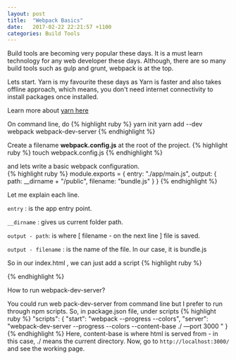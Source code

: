 ```yaml
---
layout: post
title:  "Webpack Basics"
date:   2017-02-22 22:21:57 +1100
categories: Build Tools
---
```


Build tools are becoming very popular these days. It is a must learn technology for
any web developer these days. Although, there are so many build tools such as gulp and grunt,
webpack is at the top.

Lets start.
Yarn is my favourite these days as Yarn is faster and also takes offline approach,
which means, you don't need internet connectivity to install packages once installed.

Learn more about [yarn here]

On command line, do
{% highlight ruby %}
yarn init
yarn add --dev webpack webpack-dev-server
{% endhighlight %}


Create a filename **webpack.config.js** at
the root of the project.
{% highlight ruby %}
touch webpack.config.js
{% endhighlight %}

and lets write a basic webpack configuration. <br>
{% highlight ruby %}
module.exports = {
  entry:  "./app/main.js",
  output: {
    path: __dirname + "/public",
    filename: "bundle.js"
  }
}
{% endhighlight %}

Let me explain each line.

`entry` : is the app entry point.

`__dirname` : gives us current folder path.

`output - path`: is where [ filename - on the next line ] file is saved.

`output - filename` : is the name of the file. In our case, it is bundle.js

So in our index.html , we can just add a script
{% highlight ruby %}
<script type="text/javascript" src="bundle.js"></script>
{% endhighlight %}

How to run webpack-dev-server?

You could run web pack-dev-server from command line but I prefer to run through npm scripts.
So, in package.json file, under scripts
{% highlight ruby %}
"scripts": {
  "start": "webpack --progress --colors",
  "server": "webpack-dev-server --progress --colors  --content-base ./ —port 3000 "
}
{% endhighlight %}
Here, content-base is where html is served from - in this case, ./ means the current directory.
Now, go to `http://localhost:3000/` and see the working page.


[yarn here]: https://yarnpkg.com/en/
